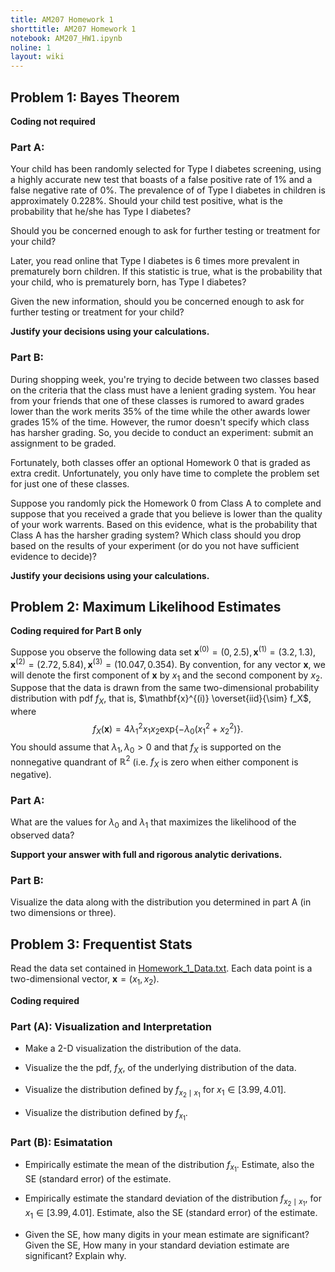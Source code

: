 ```yaml
---
title: AM207 Homework 1
shorttitle: AM207 Homework 1
notebook: AM207_HW1.ipynb
noline: 1
layout: wiki
---
```


## Problem 1: Bayes Theorem

**Coding not required**

### Part A:
Your child has been randomly selected for Type I diabetes screening, using a highly accurate new test that boasts of a false positive rate of 1% and a false negative rate of 0%. The prevalence of of Type I diabetes in children is approximately 0.228%. Should your child test positive, what is the probability that he/she has Type I diabetes?

Should you be concerned enough to ask for further testing or treatment for your child?

Later, you read online that Type I diabetes is 6 times more prevalent in prematurely born children. If this statistic is true, what is the probability that your child, who is prematurely born, has Type I diabetes?

Given the new information, should you be concerned enough to ask for further testing or treatment for your child?

**Justify your decisions using your calculations.**

### Part B:

During shopping week, you're trying to decide between two classes based on the criteria that the class must have a lenient grading system. You hear from your friends that one of these classes is rumored to award grades lower than the work merits 35% of the time while the other awards lower grades 15% of the time. However, the rumor doesn't specify which class has harsher grading. So, you decide to conduct an experiment: submit an assignment to be graded. 

Fortunately, both classes offer an optional Homework 0 that is graded as extra credit. Unfortunately, you only have time to complete the problem set for just one of these classes. 

Suppose you randomly pick the Homework 0 from Class A to complete and suppose that you received a grade that you believe is lower than the quality of your work warrents. Based on this evidence, what is the probability that Class A has the harsher grading system? Which class should you drop based on the results of your experiment (or do you not have sufficient evidence to decide)?

**Justify your decisions using your calculations.**

## Problem 2: Maximum Likelihood Estimates

**Coding required for Part B only**

Suppose you observe the following data set $\mathbf{x}^{(0)} = (0, 2.5), \mathbf{x}^{(1)} = (3.2, 1.3), \mathbf{x}^{(2)} = (2.72, 5.84), \mathbf{x}^{(3)}= (10.047, 0.354)$. By convention, for any vector $\mathbf{x}$, we will denote the first component of $\mathbf{x}$ by $x_{1}$ and the second component by $x_{2}$. Suppose that the data is drawn from the same two-dimensional probability distribution with pdf $f_X$, that is, $\mathbf{x}^{(i)} \overset{iid}{\sim} f_X$, where
$$
f_X(\mathbf{x}) =  4\lambda_1^2 x_{1}x_{2} \mathrm{exp} \left\{-\lambda_0 (x^2_{1} + x^2_{2}) \right\}.
$$
You should assume that $\lambda_1, \lambda_0 > 0$ and that $f_X$ is supported on the nonnegative quandrant of $\mathbb{R}^2$ (i.e. $f_X$ is zero when either component is negative). 

### Part A:

What are the values for $\lambda_0$ and $\lambda_1$ that maximizes the likelihood of the observed data? 

**Support your answer with full and rigorous analytic derivations.**

### Part B:

Visualize the data along with the distribution you determined in part A (in two dimensions or three).

## Problem 3: Frequentist Stats

Read the data set contained in [Homework_1_Data.txt](Homework_1_Data.txt). Each data point is a two-dimensional vector, $\mathbf{x} = (x_1, x_2)$.

**Coding required**

### Part (A): Visualization and Interpretation

- Make a 2-D visualization the distribution of the data. 

- Visualize the the pdf, $f_X$, of the underlying distribution of the data.

- Visualize the distribution defined by $f_{x_2 \mid x_1}$ for $x_1 \in [3.99, 4.01]$.

- Visualize the distribution defined by $f_{x_1}$.


### Part (B): Esimatation

- Empirically estimate the mean of the distribution $f_{x_1}$. Estimate, also the SE (standard error) of the estimate.

- Empirically estimate the standard deviation of the distribution $f_{x_2 \mid x_1}$, for $x_1 \in [3.99, 4.01]$. Estimate, also the SE (standard error) of the estimate.

- Given the SE, how many digits in your mean estimate are significant? Given the SE, How many in your standard deviation estimate are significant? Explain why.

